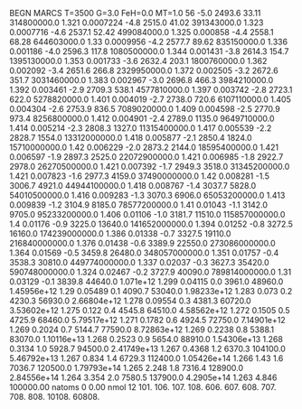 BEGN
MARCS T=3500 G=3.0 FeH=0.0 MT=1.0
                  56
-5.0 2493.6 33.11 314800000.0 1.321 0.0007224 
-4.8 2515.0 41.02 391343000.0 1.323 0.0007716 
-4.6 2537.1 52.42 499084000.0 1.325 0.000858 
-4.4 2558.1 68.28 644603000.0 1.33 0.0009956 
-4.2 2577.7 89.62 835150000.0 1.336 0.001186 
-4.0 2596.3 117.8 1080500000.0 1.344 0.001431 
-3.8 2614.3 154.7 1395130000.0 1.353 0.001733 
-3.6 2632.4 203.1 1800760000.0 1.362 0.002092 
-3.4 2651.6 266.8 2329950000.0 1.372 0.002505 
-3.2 2672.6 351.7 3031460000.0 1.383 0.002967 
-3.0 2696.8 466.3 3984210000.0 1.392 0.003461 
-2.9 2709.3 538.1 4577810000.0 1.397 0.003742 
-2.8 2723.1 622.0 5278820000.0 1.401 0.004019 
-2.7 2738.0 720.6 6107110000.0 1.405 0.004304 
-2.6 2753.9 836.5 7089020000.0 1.409 0.004598 
-2.5 2770.9 973.4 8256800000.0 1.412 0.004901 
-2.4 2789.0 1135.0 9649710000.0 1.414 0.005214 
-2.3 2808.3 1327.0 11315400000.0 1.417 0.005539 
-2.2 2828.7 1554.0 13312000000.0 1.418 0.005877 
-2.1 2850.4 1824.0 15710000000.0 1.42 0.006229 
-2.0 2873.2 2144.0 18595400000.0 1.421 0.006597 
-1.9 2897.3 2525.0 22072900000.0 1.421 0.006985 
-1.8 2922.7 2978.0 26270500000.0 1.421 0.007392 
-1.7 2949.3 3518.0 31345200000.0 1.421 0.007823 
-1.6 2977.3 4159.0 37490000000.0 1.42 0.008281 
-1.5 3006.7 4921.0 44944100000.0 1.418 0.008767 
-1.4 3037.7 5828.0 54010500000.0 1.416 0.009283 
-1.3 3070.3 6906.0 65053200000.0 1.413 0.009839 
-1.2 3104.9 8185.0 78577200000.0 1.41 0.01043 
-1.1 3142.0 9705.0 95233200000.0 1.406 0.01106 
-1.0 3181.7 11510.0 115857000000.0 1.4 0.01176 
-0.9 3225.0 13640.0 141652000000.0 1.394 0.01252 
-0.8 3272.5 16160.0 174239000000.0 1.386 0.01338 
-0.7 3327.5 19110.0 216840000000.0 1.376 0.01438 
-0.6 3389.9 22550.0 273086000000.0 1.364 0.01569 
-0.5 3459.8 26480.0 348057000000.0 1.351 0.01757 
-0.4 3538.3 30810.0 449774000000.0 1.337 0.02037 
-0.3 3627.3 35420.0 590748000000.0 1.324 0.02467 
-0.2 3727.9 40090.0 789814000000.0 1.31 0.03129 
-0.1 3839.8 44640.0 1.071e+12 1.299 0.04115 
0.0 3961.0 48960.0 1.45956e+12 1.29 0.05489 
0.1 4090.7 53040.0 1.98233e+12 1.283 0.073 
0.2 4230.3 56930.0 2.66804e+12 1.278 0.09554 
0.3 4381.3 60720.0 3.53602e+12 1.275 0.122 
0.4 4545.8 64510.0 4.58562e+12 1.272 0.1505 
0.5 4725.9 68460.0 5.79517e+12 1.271 0.1782 
0.6 4924.5 72750.0 7.14901e+12 1.269 0.2024 
0.7 5144.7 77590.0 8.72863e+12 1.269 0.2238 
0.8 5388.1 83070.0 1.10116e+13 1.268 0.2523 
0.9 5654.0 88910.0 1.54306e+13 1.268 0.3134 
1.0 5928.7 94500.0 2.41749e+13 1.267 0.4368 
1.2 6370.3 104100.0 5.46792e+13 1.267 0.834 
1.4 6729.3 112400.0 1.05426e+14 1.266 1.43 
1.6 7036.7 120500.0 1.79793e+14 1.265 2.248 
1.8 7316.4 128900.0 2.84556e+14 1.264 3.354 
2.0 7580.5 137900.0 4.2905e+14 1.263 4.846 
100000.00
natoms              0      0.00
nmol          12
          101.         106.       107.      108.         606.        607.        608.
          707.         708.       808.    10108.       60808.
